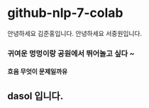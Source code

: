 # github-nlp-7-colab
안녕하세요 김준홍입니다.
안녕하세요 서중원입니다.
### 귀여운 멍멍이랑 공원에서 뛰어놀고 싶다 ~

#### 흐음 무엇이 문제일까유
## dasol 입니다.